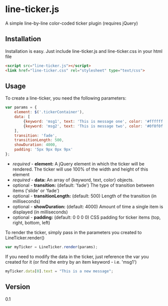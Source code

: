 line-ticker.js
=========

A simple line-by-line color-coded ticker plugin (requires jQuery)

Installation
------------
Installation is easy. Just include line-ticker.js and line-ticker.css in your html file
```html
<script src="line-ticker.js"></script>
<link href="line-ticker.css" rel="stylesheet" type="text/css">
```

Usage
-----
To create a line-ticker, you need the following parameters:
```javascript
var params = {
    element: $('.tickerContainer'),
    data: [
        {keyword: 'msg1', text: 'This is message one', color: '#ffffff'},
        {keyword: 'msg2', text: 'This is message two', color: '#0f0f0f'}
    ],
    transition: 'fade',
    transitionLength: 500,
    showDuration: 4000,
    padding: '5px 9px 0px 9px'
};
```
- *required* - **element:** A jQuery element in which the ticker will be rendered. The ticker will use 100% of the width and height of this element
- *required* - **data:** An array of {keyword, text, color} objects.
- optional - **transition:** (default: 'fade') The type of transition between items ('slide' or 'fade')
- optional - **transitionLength:** (default: 500) Length of the transition (in milliseconds)
- optional - **showDuration:** (default: 4000) Amount of time a single item is displayed (in milliseconds)
- optional - **padding:** (default: 0 0 0 0) CSS padding for ticker items (top, right, bottom, left)

To render the ticker, simply pass in the parameters you created to LineTicker.render()
```javascript
var myTicker = LineTicker.render(params);
```
If you need to modify the data in the ticker, just reference the var you created for it (or find the entry by an item keyword - i.e. 'msg1')
```javascript
myTicker.data[0].text = "This is a new message";
```

Version
----

0.1